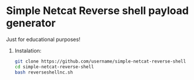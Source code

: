 # Simple Netcat Reverse shell payload generator

Just for educational purposes!

1. Instalation:
   ```bash
   git clone https://github.com/username/simple-netcat-reverse-shell
   cd simple-netcat-reverse-shell
   bash reverseshellnc.sh
